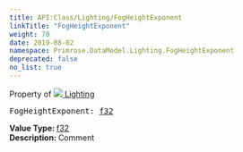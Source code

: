 ```yaml
---
title: API:Class/Lighting/FogHeightExponent
linkTitle: "FogHeightExponent"
weight: 70
date: 2019-08-02
namespace: Primrose.DataModel.Lighting.FogHeightExponent
deprecated: false
no_list: true
---
```

Property of <a href="/docs/api-reference/Class/Lighting"><img src="/icons/silk/lightbulb.png"/>&nbsp;Lighting</a>
<pre class="method-declaration">
FogHeightExponent: <a class="type" href="/docs/api-reference/System/Primitives#single">f32</a></pre>
<b>Value Type: </b>
<a class="type" href="/docs/api-reference/System/Primitives#single">f32</a>
<br/>
<b>Description: </b>
Comment

